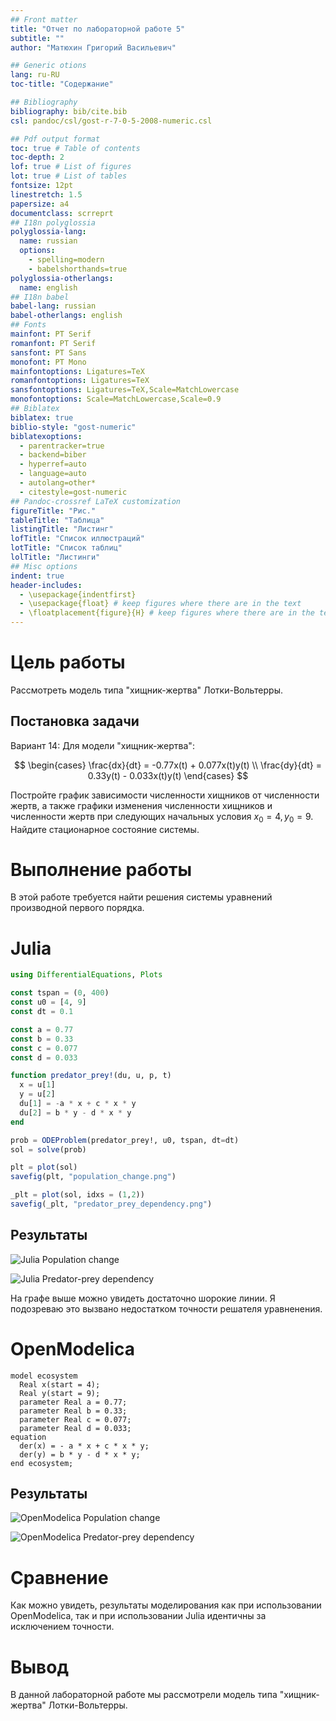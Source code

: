 ```yaml
---
## Front matter
title: "Отчет по лабораторной работе 5"
subtitle: ""
author: "Матюхин Григорий Васильевич"

## Generic otions
lang: ru-RU
toc-title: "Содержание"

## Bibliography
bibliography: bib/cite.bib
csl: pandoc/csl/gost-r-7-0-5-2008-numeric.csl

## Pdf output format
toc: true # Table of contents
toc-depth: 2
lof: true # List of figures
lot: true # List of tables
fontsize: 12pt
linestretch: 1.5
papersize: a4
documentclass: scrreprt
## I18n polyglossia
polyglossia-lang:
  name: russian
  options:
	- spelling=modern
	- babelshorthands=true
polyglossia-otherlangs:
  name: english
## I18n babel
babel-lang: russian
babel-otherlangs: english
## Fonts
mainfont: PT Serif
romanfont: PT Serif
sansfont: PT Sans
monofont: PT Mono
mainfontoptions: Ligatures=TeX
romanfontoptions: Ligatures=TeX
sansfontoptions: Ligatures=TeX,Scale=MatchLowercase
monofontoptions: Scale=MatchLowercase,Scale=0.9
## Biblatex
biblatex: true
biblio-style: "gost-numeric"
biblatexoptions:
  - parentracker=true
  - backend=biber
  - hyperref=auto
  - language=auto
  - autolang=other*
  - citestyle=gost-numeric
## Pandoc-crossref LaTeX customization
figureTitle: "Рис."
tableTitle: "Таблица"
listingTitle: "Листинг"
lofTitle: "Список иллюстраций"
lotTitle: "Список таблиц"
lolTitle: "Листинги"
## Misc options
indent: true
header-includes:
  - \usepackage{indentfirst}
  - \usepackage{float} # keep figures where there are in the text
  - \floatplacement{figure}{H} # keep figures where there are in the text
---
```


# Цель работы

Рассмотреть модель типа "хищник-жертва" Лотки-Вольтерры.

## Постановка задачи

Вариант 14:
Для модели "хищник-жертва":

$$
\begin{cases}
    \frac{dx}{dt} = -0.77x(t) + 0.077x(t)y(t) \\
    \frac{dy}{dt} = 0.33y(t) - 0.033x(t)y(t)
\end{cases}
$$

Постройте график зависимости численности хищников от численности жертв, а также графики изменения численности хищников и численности жертв при следующих начальных условия $x_0 = 4, y_0 = 9$. Найдите стационарное состояние системы.

# Выполнение работы

В этой работе требуется найти решения системы уравнений производной первого порядка.

# Julia

```julia
using DifferentialEquations, Plots

const tspan = (0, 400)
const u0 = [4, 9]
const dt = 0.1

const a = 0.77
const b = 0.33
const c = 0.077
const d = 0.033

function predator_prey!(du, u, p, t)
  x = u[1]
  y = u[2]
  du[1] = -a * x + c * x * y
  du[2] = b * y - d * x * y
end

prob = ODEProblem(predator_prey!, u0, tspan, dt=dt)
sol = solve(prob)

plt = plot(sol)
savefig(plt, "population_change.png")

_plt = plot(sol, idxs = (1,2))
savefig(_plt, "predator_prey_dependency.png")
```

## Результаты

![Julia Population change](../images/population_change.jl.png)

![Julia Predator-prey dependency](../images/predator_prey_dependency.jl.png)

На графе выше можно увидеть достаточно шорокие линии. Я подозреваю это вызвано недостатком точности решателя уравненения.

# OpenModelica

```
model ecosystem
  Real x(start = 4);
  Real y(start = 9);
  parameter Real a = 0.77;
  parameter Real b = 0.33;
  parameter Real c = 0.077;
  parameter Real d = 0.033;
equation
  der(x) = - a * x + c * x * y;
  der(y) = b * y - d * x * y;
end ecosystem;
```

## Результаты

![OpenModelica Population change](../images/population_change.mo.png)

![OpenModelica Predator-prey dependency](../images/predator_prey_dependency.mo.png)

# Сравнение

Как можно увидеть, результаты моделирования как при использовании OpenModelica, так и при использовании Julia идентичны за исключением точности.

# Вывод

В данной лабораторной работе мы рассмотрели модель типа "хищник-жертва" Лотки-Вольтерры.
